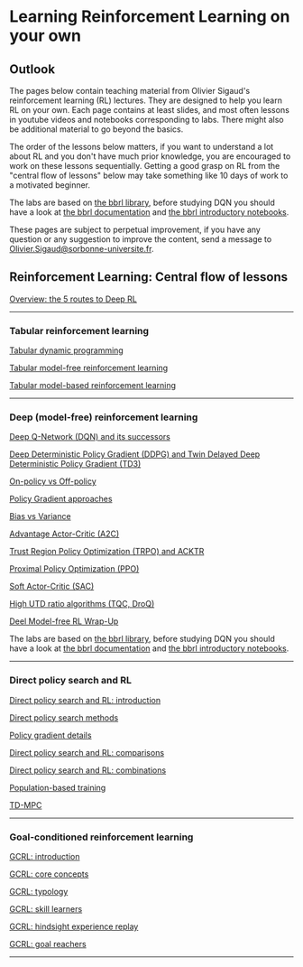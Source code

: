 # Learning Reinforcement Learning on your own

## Outlook

The pages below contain teaching material from Olivier Sigaud's reinforcement learning (RL) lectures. They are designed to help you learn RL on your own. Each page contains at least slides, and most often lessons in youtube videos and notebooks corresponding to labs. There might also be additional material to go beyond the basics.

The order of the lessons below matters, if you want to understand a lot about RL and you don't have much prior knowledge, you are encouraged to work on these lessons sequentially. Getting a good grasp on RL from the "central flow of lessons" below may take something like 10 days of work to a motivated beginner.

The labs are based on [the bbrl library](https://github.com/osigaud/bbrl), before studying DQN you should have a look at [the bbrl documentation](https://osigaud.github.io/docs/bbrl_docs/overview.md) and [the bbrl introductory notebooks](https://osigaud.github.io/docs/bbrl_docs/notebooks).

These pages are subject to perpetual improvement, if you have any question or any suggestion to improve the content, send a message to [Olivier.Sigaud@sorbonne-universite.fr](mailto:Olivier.Sigaud@sorbonne-universite.fr).

## Reinforcement Learning: Central flow of lessons

[Overview: the 5 routes to Deep RL](overview.md)

------------

### Tabular reinforcement learning

[Tabular dynamic programming](./Tabular/tabular_dp.md)

[Tabular model-free reinforcement learning](./Tabular/tabular_mfrl.md)

[Tabular model-based reinforcement learning](./Tabular/tabular_mbrl.md)

------------

### Deep (model-free) reinforcement learning


[Deep Q-Network (DQN) and its successors](./DeepMFRL/dqn.md)

[Deep Deterministic Policy Gradient (DDPG) and Twin Delayed Deep Deterministic Policy Gradient (TD3)](./DeepMFRL/ddpg.md)

[On-policy vs Off-policy](./DeepMFRL/onp_ofp.md)

[Policy Gradient approaches](./DeepMFRL/reinforce.md)

[Bias vs Variance](./DeepMFRL/bias_variance.md)

[Advantage Actor-Critic (A2C)](./DeepMFRL/a2c.md)

[Trust Region Policy Optimization (TRPO) and ACKTR](./DeepMFRL/trpo.md)

[Proximal Policy Optimization (PPO)](./DeepMFRL/ppo.md)

[Soft Actor-Critic (SAC)](./DeepMFRL/sac.md)

[High UTD ratio algorithms (TQC, DroQ)](./DeepMFRL/high_UTD.md)

[Deel Model-free RL Wrap-Up](./DeepMFRL/wrap_up.md)

The labs are based on [the bbrl library](https://github.com/osigaud/bbrl), before studying DQN you should have a look at [the bbrl documentation](https://osigaud.github.io/docs/overview.md) and [the bbrl introductory notebooks](https://osigaud.github.io/docs/notebooks).

------------

### Direct policy search and RL

[Direct policy search and RL: introduction](./EvoRL/intro.md)

[Direct policy search methods](./EvoRL/dps_methods.md)

[Policy gradient details](./EvoRL/pg_details.md)

[Direct policy search and RL: comparisons](./EvoRL/comparisons.md)

[Direct policy search and RL: combinations](./EvoRL/combinations.md)

[Population-based training](./EvoRL/pbt.md)

[TD-MPC](./EvoRL/td_mpc.md)

------------

### Goal-conditioned reinforcement learning

[GCRL: introduction](./GCRL/intro.md)

[GCRL: core concepts](./GCRL/core_concepts.md)

[GCRL: typology](./GCRL/typology.md)

[GCRL: skill learners](./GCRL/skill_learners.md)

[GCRL: hindsight experience replay](./her.md)

[GCRL: goal reachers](./GCRL/goal_reachers.md)

------------

<!---
## Beyond standard RL approaches

Imitation learning

Direct Policy Search (DPS) approaches

Combining DPS and RL
--->
